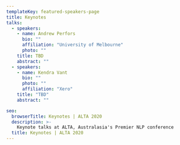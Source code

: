 ```yaml
---
templateKey: featured-speakers-page
title: Keynotes
talks:
  - speakers:
    - name: Andrew Perfors
      bio: ""
      affiliation: "University of Melbourne"
      photo: ""
    title: TBD
    abstract: ""
  - speakers:
    - name: Kendra Vant
      bio: ""
      photo: ""
      affiliation: "Xero"
    title: "TBD"
    abstract: ""

seo:
  browserTitle: Keynotes | ALTA 2020
  description: >-
    Keynote talks at ALTA, Australasia's Premier NLP conference
  title: Keynotes | ALTA 2020
---
```


